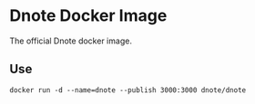 # Dnote Docker Image

The official Dnote docker image.

## Use

```
docker run -d --name=dnote --publish 3000:3000 dnote/dnote
```
